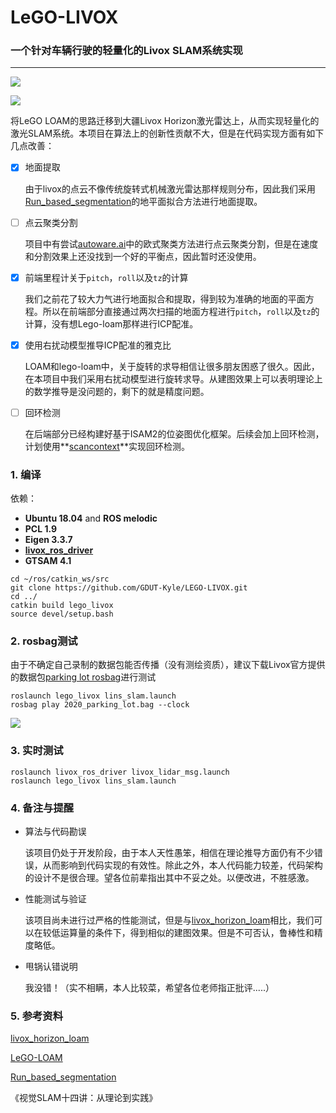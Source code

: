 # LeGO-LIVOX
### 一个针对车辆行驶的轻量化的Livox SLAM系统实现

___

![](/home/kyle/ros/livox_ws/src/LEGO-LIVOX/lego_livox/pic/gdut.png)

![](/home/kyle/ros/livox_ws/src/LEGO-LIVOX/lego_livox/pic/map_demo.png)

将LeGO LOAM的思路迁移到大疆Livox Horizon激光雷达上，从而实现轻量化的激光SLAM系统。本项目在算法上的创新性贡献不大，但是在代码实现方面有如下几点改善：

- [x] 地面提取

  由于livox的点云不像传统旋转式机械激光雷达那样规则分布，因此我们采用[Run_based_segmentation](https://github.com/VincentCheungM/Run_based_segmentation)的地平面拟合方法进行地面提取。

- [ ] 点云聚类分割

  项目中有尝试[autoware.ai](https://github.com/Autoware-AI/autoware.ai)中的欧式聚类方法进行点云聚类分割，但是在速度和分割效果上还没找到一个好的平衡点，因此暂时还没使用。

- [x] 前端里程计关于`pitch`，`roll`以及`tz`的计算

  我们之前花了较大力气进行地面拟合和提取，得到较为准确的地面的平面方程。所以在前端部分直接通过两次扫描的地面方程进行`pitch`，`roll`以及`tz`的计算，没有想Lego-loam那样进行ICP配准。

- [x] 使用右扰动模型推导ICP配准的雅克比

  LOAM和lego-loam中，关于旋转的求导相信让很多朋友困惑了很久。因此，在本项目中我们采用右扰动模型进行旋转求导。从建图效果上可以表明理论上的数学推导是没问题的，剩下的就是精度问题。

- [ ] 回环检测

  在后端部分已经构建好基于ISAM2的位姿图优化框架。后续会加上回环检测，计划使用**[scancontext](https://github.com/irapkaist/scancontext)**实现回环检测。

### 1. 编译

依赖：

* **Ubuntu 18.04** and **ROS melodic**
* **PCL 1.9**
* **Eigen 3.3.7**
* **[livox_ros_driver](https://github.com/Livox-SDK/livox_ros_driver)**
* **GTSAM 4.1**

```
cd ~/ros/catkin_ws/src
git clone https://github.com/GDUT-Kyle/LEGO-LIVOX.git
cd ../
catkin build lego_livox
source devel/setup.bash
```

### 2. rosbag测试

由于不确定自己录制的数据包能否传播（没有测绘资质），建议下载Livox官方提供的数据包[parking lot rosbag](https://terra-1-g.djicdn.com/65c028cd298f4669a7f0e40e50ba1131/demo/2020_parking_lot.bag)进行测试

```
roslaunch lego_livox lins_slam.launch
rosbag play 2020_parking_lot.bag --clock
```

![](/home/kyle/ros/livox_ws/src/LEGO-LIVOX/lego_livox/pic/bag_test.png)

### 3. 实时测试

```
roslaunch livox_ros_driver livox_lidar_msg.launch
roslaunch lego_livox lins_slam.launch
```

### 4. 备注与提醒

* 算法与代码勘误

  该项目仍处于开发阶段，由于本人天性愚笨，相信在理论推导方面仍有不少错误，从而影响到代码实现的有效性。除此之外，本人代码能力较差，代码架构的设计不是很合理。望各位前辈指出其中不妥之处。以便改进，不胜感激。

* 性能测试与验证

  该项目尚未进行过严格的性能测试，但是与[livox_horizon_loam](https://github.com/Livox-SDK/livox_horizon_loam)相比，我们可以在较低运算量的条件下，得到相似的建图效果。但是不可否认，鲁棒性和精度略低。

* 甩锅认错说明

  我没错！（实不相瞒，本人比较菜，希望各位老师指正批评.....）

### 5. 参考资料

[livox_horizon_loam](https://github.com/Livox-SDK/livox_horizon_loam)

[LeGO-LOAM](https://github.com/RobustFieldAutonomyLab/LeGO-LOAM)

[Run_based_segmentation](https://github.com/VincentCheungM/Run_based_segmentation)

《视觉SLAM十四讲：从理论到实践》
